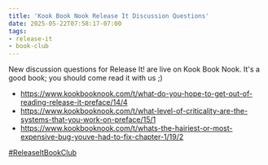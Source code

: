 ```yaml
---
title: 'Kook Book Nook Release It Discussion Questions'
date: 2025-05-22T07:58:17-07:00
tags:
- release-it
- book-club
---
```


New discussion questions for Release It! are live on Kook Book Nook. It's a good book; you should come read it with us ;)
- https://www.kookbooknook.com/t/what-do-you-hope-to-get-out-of-reading-release-it-preface/14/4
- https://www.kookbooknook.com/t/what-level-of-criticality-are-the-systems-that-you-work-on-preface/15/1
- https://www.kookbooknook.com/t/whats-the-hairiest-or-most-expensive-bug-youve-had-to-fix-chapter-1/19/2

[#ReleaseItBookClub](https://x.com/hashtag/ReleaseItBookClub)
